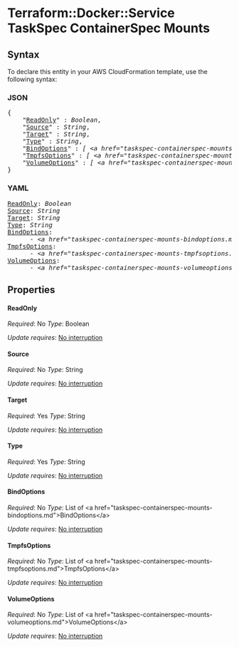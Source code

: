 # Terraform::Docker::Service TaskSpec ContainerSpec Mounts

## Syntax

To declare this entity in your AWS CloudFormation template, use the following syntax:

### JSON

<pre>
{
    "<a href="#readonly" title="ReadOnly">ReadOnly</a>" : <i>Boolean</i>,
    "<a href="#source" title="Source">Source</a>" : <i>String</i>,
    "<a href="#target" title="Target">Target</a>" : <i>String</i>,
    "<a href="#type" title="Type">Type</a>" : <i>String</i>,
    "<a href="#bindoptions" title="BindOptions">BindOptions</a>" : <i>[ &lt;a href=&#34;taskspec-containerspec-mounts-bindoptions.md&#34;&gt;BindOptions&lt;/a&gt;, ... ]</i>,
    "<a href="#tmpfsoptions" title="TmpfsOptions">TmpfsOptions</a>" : <i>[ &lt;a href=&#34;taskspec-containerspec-mounts-tmpfsoptions.md&#34;&gt;TmpfsOptions&lt;/a&gt;, ... ]</i>,
    "<a href="#volumeoptions" title="VolumeOptions">VolumeOptions</a>" : <i>[ &lt;a href=&#34;taskspec-containerspec-mounts-volumeoptions.md&#34;&gt;VolumeOptions&lt;/a&gt;, ... ]</i>
}
</pre>

### YAML

<pre>
<a href="#readonly" title="ReadOnly">ReadOnly</a>: <i>Boolean</i>
<a href="#source" title="Source">Source</a>: <i>String</i>
<a href="#target" title="Target">Target</a>: <i>String</i>
<a href="#type" title="Type">Type</a>: <i>String</i>
<a href="#bindoptions" title="BindOptions">BindOptions</a>: <i>
      - &lt;a href=&#34;taskspec-containerspec-mounts-bindoptions.md&#34;&gt;BindOptions&lt;/a&gt;</i>
<a href="#tmpfsoptions" title="TmpfsOptions">TmpfsOptions</a>: <i>
      - &lt;a href=&#34;taskspec-containerspec-mounts-tmpfsoptions.md&#34;&gt;TmpfsOptions&lt;/a&gt;</i>
<a href="#volumeoptions" title="VolumeOptions">VolumeOptions</a>: <i>
      - &lt;a href=&#34;taskspec-containerspec-mounts-volumeoptions.md&#34;&gt;VolumeOptions&lt;/a&gt;</i>
</pre>

## Properties

#### ReadOnly

_Required_: No
_Type_: Boolean

_Update requires_: [No interruption](https://docs.aws.amazon.com/AWSCloudFormation/latest/UserGuide/using-cfn-updating-stacks-update-behaviors.html#update-no-interrupt)

#### Source

_Required_: No
_Type_: String

_Update requires_: [No interruption](https://docs.aws.amazon.com/AWSCloudFormation/latest/UserGuide/using-cfn-updating-stacks-update-behaviors.html#update-no-interrupt)

#### Target

_Required_: Yes
_Type_: String

_Update requires_: [No interruption](https://docs.aws.amazon.com/AWSCloudFormation/latest/UserGuide/using-cfn-updating-stacks-update-behaviors.html#update-no-interrupt)

#### Type

_Required_: Yes
_Type_: String

_Update requires_: [No interruption](https://docs.aws.amazon.com/AWSCloudFormation/latest/UserGuide/using-cfn-updating-stacks-update-behaviors.html#update-no-interrupt)

#### BindOptions

_Required_: No
_Type_: List of &lt;a href=&#34;taskspec-containerspec-mounts-bindoptions.md&#34;&gt;BindOptions&lt;/a&gt;

_Update requires_: [No interruption](https://docs.aws.amazon.com/AWSCloudFormation/latest/UserGuide/using-cfn-updating-stacks-update-behaviors.html#update-no-interrupt)

#### TmpfsOptions

_Required_: No
_Type_: List of &lt;a href=&#34;taskspec-containerspec-mounts-tmpfsoptions.md&#34;&gt;TmpfsOptions&lt;/a&gt;

_Update requires_: [No interruption](https://docs.aws.amazon.com/AWSCloudFormation/latest/UserGuide/using-cfn-updating-stacks-update-behaviors.html#update-no-interrupt)

#### VolumeOptions

_Required_: No
_Type_: List of &lt;a href=&#34;taskspec-containerspec-mounts-volumeoptions.md&#34;&gt;VolumeOptions&lt;/a&gt;

_Update requires_: [No interruption](https://docs.aws.amazon.com/AWSCloudFormation/latest/UserGuide/using-cfn-updating-stacks-update-behaviors.html#update-no-interrupt)

